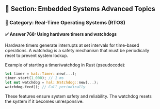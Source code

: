 ## 📘 Section: Embedded Systems Advanced Topics
### 🔹 Category: Real-Time Operating Systems (RTOS)
#### ✅ Answer 768: Using hardware timers and watchdogs

Hardware timers generate interrupts at set intervals for time-based operations. A watchdog is a safety mechanism that must be periodically reset to prevent system lockup.

Example of starting a timer/watchdog in Rust (pseudocode):
```rust
let timer = hal::Timer::new(...);
timer.start(1_000); // 1 ms
let mut watchdog = hal::Watchdog::new(...);
watchdog.feed(); // Call periodically
```
These features ensure system safety and reliability. The watchdog resets the system if it becomes unresponsive.
